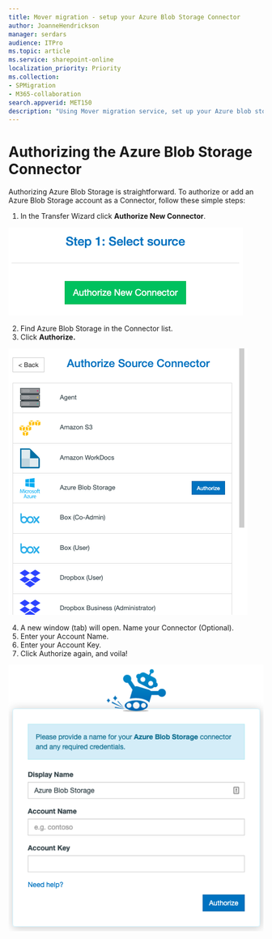 ```yaml
---
title: Mover migration - setup your Azure Blob Storage Connector
author: JoanneHendrickson
manager: serdars
audience: ITPro
ms.topic: article
ms.service: sharepoint-online
localization_priority: Priority
ms.collection: 
- SPMigration
- M365-collaboration
search.appverid: MET150
description: "Using Mover migration service, set up your Azure blob storage connector."
---
```

# Authorizing the Azure Blob Storage Connector

Authorizing Azure Blob Storage is straightforward. To authorize or add an Azure Blob Storage account as a Connector, follow these simple steps:

1. In the Transfer Wizard click **Authorize New Connector**.

![Auth New Connector](media/clear_auth.png)

2. Find Azure Blob Storage in the Connector list.
3. Click **Authorize.**

![Azure blob connector](media/azure_blob_connector_list_auth.png)

4. A new window (tab) will open. Name your Connector (Optional).
5. Enter your Account Name.
6. Enter your Account Key.
7. Click Authorize again, and voila!

![Azure connector name](media/name-connector-azure.png)
